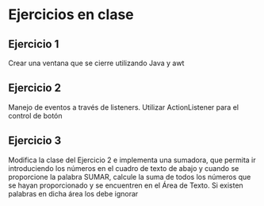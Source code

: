 # Ejercicios en clase

## Ejercicio 1

Crear una ventana que se cierre utilizando Java y awt

## Ejercicio 2

Manejo de eventos a través de listeners. Utilizar ActionListener para el control de botón

## Ejercicio 3

Modifica la clase del Ejercicio 2 e implementa una sumadora, que permita ir introduciendo los números en el cuadro de texto de abajo y cuando se proporcione la palabra SUMAR, calcule la suma de todos los números que se hayan proporcionado y se encuentren en el Área de Texto. Si existen palabras en dicha área los debe ignorar